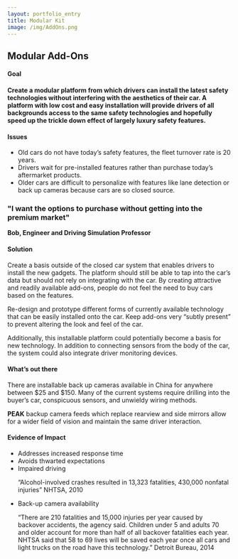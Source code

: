 ```yaml
---
layout: portfolio_entry
title: Modular Kit
image: /img/AddOns.png
---
```


<h2>Modular Add-Ons</h2>

<h4>Goal<h4>
<p>Create a modular platform from which drivers can install the latest safety technologies without interfering with the aesthetics of their car. A platform with low cost and easy installation will provide drivers of all backgrounds access to the same safety technologies and hopefully speed up the trickle down effect of largely luxury safety features. 
</p>
<h4>Issues</h4>
<ul>
<li>Old cars do not have today’s safety features, the fleet turnover rate is 20 years. </li>
<li>Drivers wait for pre-installed features rather than purchase today’s aftermarket products. </li>
<li>Older cars are difficult to personalize with features like lane detection or back up cameras because cars are so closed source.</li>
</ul>
<h3>"I want the options to purchase without getting into the premium market"</h3>
<p><strong>Bob, Engineer and Driving Simulation Professor</strong></p>

<h4>Solution</h4>
<p>Create a basis outside of the closed car system that enables drivers to install the new gadgets. The platform should still be able to tap into the car’s data but should not rely on integrating with the car. By creating attractive and readily available add-ons, people do not feel the need to buy cars based on the features.
</p>
<p>Re-design and prototype different forms of currently available technology that can be easily installed onto the car. Keep add-ons very “subtly present” to prevent altering the look and feel of the car.  
</p>
<p>Additionally, this installable platform could potentially become a basis for new technology. In addition to connecting sensors from the body of the car, the system could also integrate driver monitoring devices.
</p>

<h4>What’s out there</h4>
<p>There are installable back up cameras available in China for anywhere between $25 and $150. Many of the current systems require drilling into the buyer’s car, conspicuous sensors, and  unwieldy wiring methods.
</p>
<p><strong>PEAK</strong> backup camera feeds which replace rearview and side mirrors allow for a wider field of vision and maintain the same driver interaction.
</p>

<h4>Evidence of Impact</h4>
<ul>
<li>Addresses increased response time</li>
<li>Avoids thwarted expectations</li>
<li>Impaired driving
<p>“Alcohol-involved crashes resulted in 13,323 fatalities, 430,000 nonfatal injuries”
<a hres='http://www-nrd.nhtsa.dot.gov/Pubs/812013.pdf'>NHTSA, 2010</a></p></li>
<li>Back-up camera availability
<p>“There are 210 fatalities and 15,000 injuries per year caused by backover accidents, the agency said. Children under 5 and adults 70 and older account for more than half of all backover fatalities each year. NHTSA said that 58 to 69 lives will be saved each year once all cars and light trucks on the road have this technology.” <a hres='http://www.thedetroitbureau.com/2014/03/all-new-vehicles-must-have-backup-cameras-by-2018/'>Detroit Bureau, 2014</a></p></li>
</ul>
